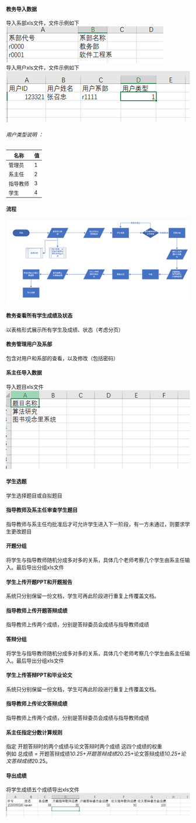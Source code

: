 ﻿#### 教务导入数据
导入系部xls文件，文件示例如下  
![avatar](/img/system.png)  
导入用户xls文件，文件示例如下  
![avatar](/img/user.png) 
###### 用户类型说明 ：
名称|值
-|-
管理员|1
系主任|2
指导教师|3
学生|4
#### 流程
![avatar](/img/flow_chart.png) 
#### 教务查看所有学生成绩及状态
以表格形式展示所有学生及成绩、状态（考虑分页）
#### 教务管理用户及系部
包含对用户和系部的查看，以及修改（包括密码）
#### 系主任导入数据
导入题目xls文件  
![avatar](/img/leader.png) 
#### 学生选题
学生选择题目或自拟题目
#### 指导教师及系主任审查学生题目
指导教师与系主任均批准后才可允许学生进入下一阶段，有一方未通过，则要求学生更改题目
#### 开题分组
将学生与指导教师随机分成多对多的关系，具体几个老师考察几个学生由系主任输入。最后导出分组xls文件
#### 学生上传开题PPT和开题报告
系统只分别保留一份文档，学生可再此阶段进行重复上传覆盖文档。
#### 指导教师上传开题答辩成绩
指导教师上传两个成绩，分别是答辩委员会成绩与指导教师成绩
#### 答辩分组
将学生与指导教师随机分成多对多的关系，具体几个老师考察几个学生由系主任输入。最后导出分组xls文件
#### 学生上传答辩PPT和毕业论文
系统只分别保留一份文档，学生可再此阶段进行重复上传覆盖文档。
#### 指导教师上传论文答辩成绩
指导教师上传两个成绩，分别是答辩委员会成绩与指导教师成绩
#### 系主任指定分数计算规则
指定 开题答辩时的两个成绩与论文答辩时两个成绩  这四个成绩的权重  
例如  总成绩 = 开题答辩成绩1*0.25+开题答辩成绩2*0.25+论文答辩成绩1*0.25+论文答辩成绩2*0.25。
#### 导出成绩
将学生成绩五个成绩导出xls文件
![avatar](/img/grade.png) 